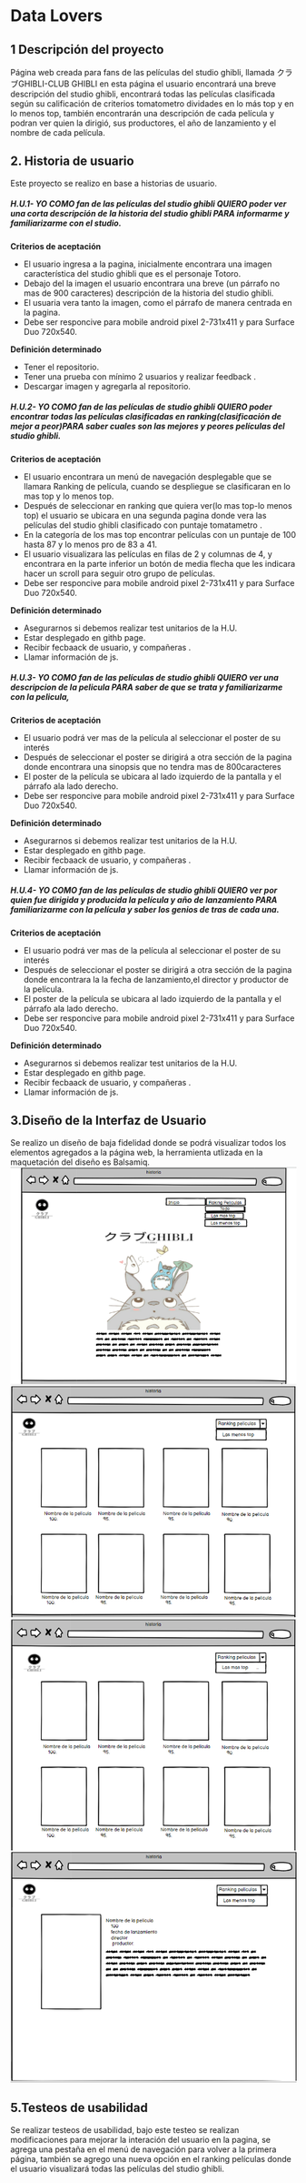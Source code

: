 # Data Lovers

## 1 Descripción del proyecto

Página web creada para fans de las películas del studio ghibli, llamada クラブGHIBLI-CLUB GHIBLI en esta página el usuario encontrará una breve descripción del studio ghibli, encontrará todas las películas clasificada según su calificación de criterios tomatometro dividades en lo más top y en lo menos top, también encontrarán una descripción de cada película y podran ver quien la dirigió, sus productores, el año de lanzamiento y el nombre de cada película. 

## 2. Historia de usuario

Este proyecto se realizo en base a historias de usuario.

##### H.U.1- YO COMO fan de las películas del studio ghibli QUIERO poder ver una corta descripción de la historia del studio ghibli PARA informarme y familiarizarme con el studio.

**Criterios de aceptación**

- El usuario ingresa a la pagina, inicialmente encontrara una imagen característica del  studio ghibli que es el personaje Totoro.
- Debajo del la imagen el usuario encontrara una breve (un párrafo no mas de  900 caracteres) descripción de la historia del studio ghibli.
- El usuaria vera tanto la imagen, como el párrafo de manera centrada en la pagina.
- Debe ser responcive  para mobile android  pixel 2-731x411 y para Surface Duo 720x540.

**Definición determinado**

- Tener el repositorio.
- Tener una prueba con mínimo 2 usuarios y realizar feedback .
- Descargar imagen y agregarla al repositorio.

##### H.U.2- YO COMO fan de las películas de studio ghibli QUIERO poder encontrar todas las películas clasificadas en ranking(clasificación de mejor a peor)PARA saber cuales son las mejores y peores películas del studio ghibli.

**Criterios de aceptación**

- El usuario encontrara un menú de navegación desplegable que se llamara Ranking de película, cuando se despliegue se clasificaran en lo mas top y lo menos top.
- Después de seleccionar en ranking que quiera ver(lo mas top-lo menos top) el usuario se ubicara en una segunda pagina donde vera las películas del studio ghibli  clasificado con puntaje tomatametro .
- En la categoría de los mas top encontrar películas con un puntaje de 100 hasta 87 y lo menos pro de 83 a 41.
- El usuario visualizara las películas en filas de 2 y columnas de 4, y encontrara en la parte inferior un botón de media flecha que les indicara hacer un scroll para seguir otro grupo de películas.
- Debe ser responcive  para mobile android  pixel 2-731x411 y para Surface Duo 720x540.

**Definición determinado**

- Asegurarnos si debemos realizar test unitarios de la H.U.
- Estar desplegado en githb page.
- Recibir fecbaack de usuario, y compañeras .
- Llamar información de js.

##### H.U.3- YO COMO fan de las películas de studio ghibli QUIERO ver una descripcion de la pelicula PARA saber de que se trata y familiarizarme con la pelicula,

**Criterios de aceptación**

- El usuario podrá ver mas de la película al seleccionar el poster de su interés 
- Después de seleccionar el poster se dirigirá a otra sección de la pagina donde encontrara una sinopsis que no tendra mas de 800caracteres 
- El poster  de la película se ubicara al lado izquierdo de la pantalla y el párrafo ala lado derecho.
- Debe ser responcive  para mobile android  pixel 2-731x411 y para Surface Duo 720x540.

**Definición determinado**

- Asegurarnos si debemos realizar test unitarios de la H.U.
- Estar desplegado en githb page.
- Recibir fecbaack de usuario, y compañeras .
- Llamar información de js.

##### H.U.4- YO COMO fan de las películas de studio ghibli QUIERO ver por quien fue dirigida y producida la película y año de lanzamiento PARA familiarizarme con la película y saber los genios de tras de cada una.

**Criterios de aceptación**

- El usuario podrá ver mas de la película al seleccionar el poster de su interés 
- Después de seleccionar el poster se dirigirá a otra sección de la pagina donde encontrara la la fecha de lanzamiento,el director y productor de la película.
- El poster  de la película se ubicara al lado izquierdo de la pantalla y el párrafo ala lado derecho.
- Debe ser responcive  para mobile android  pixel 2-731x411 y para Surface Duo 720x540.

**Definición determinado**

- Asegurarnos si debemos realizar test unitarios de la H.U.
- Estar desplegado en githb page.
- Recibir fecbaack de usuario, y compañeras .
- Llamar información de js.

## 3.Diseño de la Interfaz de Usuario

Se realizo un diseño de baja fidelidad donde se podrá visualizar todos los elementos agregados a la página web, la herramienta utlizada en la maquetación del diseño es Balsamiq.
![Prototipo-baja-fidelidad-1era](https://github.com/Lusaenz/BOG003-data-lovers/blob/main/src/imag/Prototipo-1era-pagina.png)
![Prototipo-baja-fidelidad-2da](https://github.com/Lusaenz/BOG003-data-lovers/blob/main/src/imag/Prototipo-2da-pagi.png)
![Prototipo-baja-fidelidad-2dav](https://github.com/Lusaenz/BOG003-data-lovers/blob/main/src/imag/Prototipo-2da-pagina.png)
![Prototipo-baja-fidelidad-3era](https://github.com/Lusaenz/BOG003-data-lovers/blob/main/src/imag/Prototipo-3ra-pagina..png)


## 5.Testeos de usabilidad

Se realizar testeos de usabilidad, bajo este testeo se realizan modificaciones para mejorar la interación del usuario en la pagina, se agrega una pestaña en el menú de navegación para volver a la primera página, también se agrego una nueva opción en el ranking películas donde el usuario visualizará todas las películas del studio ghibli.




